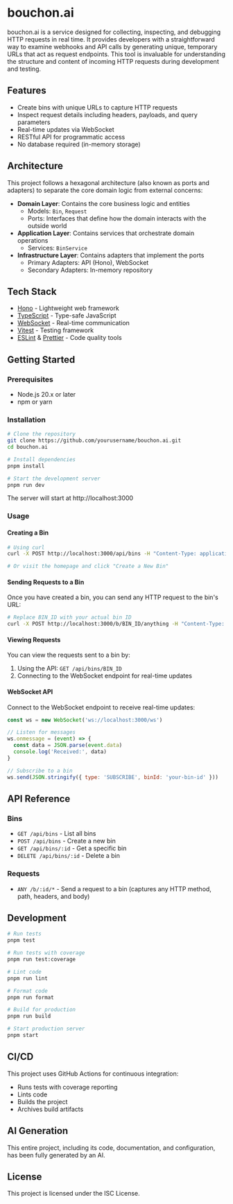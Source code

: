 # bouchon.ai

bouchon.ai is a service designed for collecting, inspecting, and debugging HTTP requests in real time. It provides developers with a straightforward way to examine webhooks and API calls by generating unique, temporary URLs that act as request endpoints. This tool is invaluable for understanding the structure and content of incoming HTTP requests during development and testing.

## Features

- Create bins with unique URLs to capture HTTP requests
- Inspect request details including headers, payloads, and query parameters
- Real-time updates via WebSocket
- RESTful API for programmatic access
- No database required (in-memory storage)

## Architecture

This project follows a hexagonal architecture (also known as ports and adapters) to separate the core domain logic from external concerns:

- **Domain Layer**: Contains the core business logic and entities
  - Models: `Bin`, `Request`
  - Ports: Interfaces that define how the domain interacts with the outside world
- **Application Layer**: Contains services that orchestrate domain operations
  - Services: `BinService`
- **Infrastructure Layer**: Contains adapters that implement the ports
  - Primary Adapters: API (Hono), WebSocket
  - Secondary Adapters: In-memory repository

## Tech Stack

- [Hono](https://hono.dev/) - Lightweight web framework
- [TypeScript](https://www.typescriptlang.org/) - Type-safe JavaScript
- [WebSocket](https://developer.mozilla.org/en-US/docs/Web/API/WebSockets_API) - Real-time communication
- [Vitest](https://vitest.dev/) - Testing framework
- [ESLint](https://eslint.org/) & [Prettier](https://prettier.io/) - Code quality tools

## Getting Started

### Prerequisites

- Node.js 20.x or later
- npm or yarn

### Installation

```bash
# Clone the repository
git clone https://github.com/yourusername/bouchon.ai.git
cd bouchon.ai

# Install dependencies
pnpm install

# Start the development server
pnpm run dev
```

The server will start at http://localhost:3000

### Usage

#### Creating a Bin

```bash
# Using curl
curl -X POST http://localhost:3000/api/bins -H "Content-Type: application/json" -d '{"name":"My Test Bin"}'

# Or visit the homepage and click "Create a New Bin"
```

#### Sending Requests to a Bin

Once you have created a bin, you can send any HTTP request to the bin's URL:

```bash
# Replace BIN_ID with your actual bin ID
curl -X POST http://localhost:3000/b/BIN_ID/anything -H "Content-Type: application/json" -d '{"hello":"world"}'
```

#### Viewing Requests

You can view the requests sent to a bin by:

1. Using the API: `GET /api/bins/BIN_ID`
2. Connecting to the WebSocket endpoint for real-time updates

#### WebSocket API

Connect to the WebSocket endpoint to receive real-time updates:

```javascript
const ws = new WebSocket('ws://localhost:3000/ws')

// Listen for messages
ws.onmessage = (event) => {
  const data = JSON.parse(event.data)
  console.log('Received:', data)
}

// Subscribe to a bin
ws.send(JSON.stringify({ type: 'SUBSCRIBE', binId: 'your-bin-id' }))
```

## API Reference

### Bins

- `GET /api/bins` - List all bins
- `POST /api/bins` - Create a new bin
- `GET /api/bins/:id` - Get a specific bin
- `DELETE /api/bins/:id` - Delete a bin

### Requests

- `ANY /b/:id/*` - Send a request to a bin (captures any HTTP method, path, headers, and body)

## Development

```bash
# Run tests
pnpm test

# Run tests with coverage
pnpm run test:coverage

# Lint code
pnpm run lint

# Format code
pnpm run format

# Build for production
pnpm run build

# Start production server
pnpm start
```

## CI/CD

This project uses GitHub Actions for continuous integration:

- Runs tests with coverage reporting
- Lints code
- Builds the project
- Archives build artifacts

## AI Generation

This entire project, including its code, documentation, and configuration, has been fully generated by an AI.

## License

This project is licensed under the ISC License.
